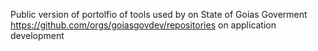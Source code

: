 Public version of portolfio of tools used by on State of Goias Goverment https://github.com/orgs/goiasgovdev/repositories on application development

